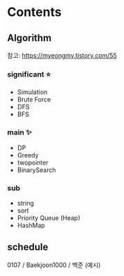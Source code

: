 # Contents

## Algorithm

참고: https://myeongmy.tistory.com/55

### significant ⭐

* Simulation
* Brute Force
* DFS
* BFS

### main ✨

* DP
* Greedy
* twopointer
* BinarySearch

### sub

* string
* sort
* Priority Queue (Heap)
* HashMap

## schedule

0107 / Baekjoon1000 / 백준 (예시)
